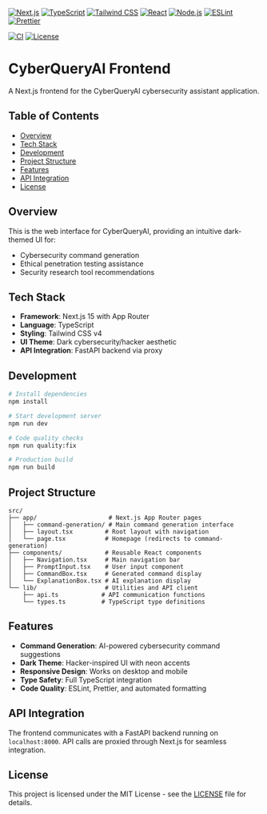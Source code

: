 [![Next.js](https://img.shields.io/badge/Next.js-15-black?style=flat-square&logo=next.js&logoColor=white)](https://nextjs.org/)
[![TypeScript](https://img.shields.io/badge/TypeScript-5-blue?style=flat-square&logo=typescript&logoColor=white)](https://www.typescriptlang.org/)
[![Tailwind CSS](https://img.shields.io/badge/Tailwind_CSS-4-38B2AC?style=flat-square&logo=tailwind-css&logoColor=white)](https://tailwindcss.com/)
[![React](https://img.shields.io/badge/React-19-61DAFB?style=flat-square&logo=react&logoColor=black)](https://reactjs.org/)
[![Node.js](https://img.shields.io/badge/Node.js-18+-339933?style=flat-square&logo=node.js&logoColor=white)](https://nodejs.org/)
[![ESLint](https://img.shields.io/badge/ESLint-9-4B32C3?style=flat-square&logo=eslint&logoColor=white)](https://eslint.org/)
[![Prettier](https://img.shields.io/badge/Prettier-3-F7B93E?style=flat-square&logo=prettier&logoColor=black)](https://prettier.io/)

[![CI](https://img.shields.io/github/actions/workflow/status/javidahmed64592/cyber-query-ai/ci.yml?branch=main&style=flat-square&label=CI&logo=github)](https://github.com/javidahmed64592/cyber-query-ai/actions)
[![License](https://img.shields.io/github/license/javidahmed64592/cyber-query-ai?style=flat-square)](https://github.com/javidahmed64592/cyber-query-ai/blob/main/LICENSE)

<!-- omit from toc -->
# CyberQueryAI Frontend

A Next.js frontend for the CyberQueryAI cybersecurity assistant application.

<!-- omit from toc -->
## Table of Contents

- [Overview](#overview)
- [Tech Stack](#tech-stack)
- [Development](#development)
- [Project Structure](#project-structure)
- [Features](#features)
- [API Integration](#api-integration)
- [License](#license)

## Overview

This is the web interface for CyberQueryAI, providing an intuitive dark-themed UI for:

- Cybersecurity command generation
- Ethical penetration testing assistance
- Security research tool recommendations

## Tech Stack

- **Framework**: Next.js 15 with App Router
- **Language**: TypeScript
- **Styling**: Tailwind CSS v4
- **UI Theme**: Dark cybersecurity/hacker aesthetic
- **API Integration**: FastAPI backend via proxy

## Development

```bash
# Install dependencies
npm install

# Start development server
npm run dev

# Code quality checks
npm run quality:fix

# Production build
npm run build
```

## Project Structure

```
src/
├── app/                    # Next.js App Router pages
│   ├── command-generation/ # Main command generation interface
│   ├── layout.tsx         # Root layout with navigation
│   └── page.tsx           # Homepage (redirects to command-generation)
├── components/            # Reusable React components
│   ├── Navigation.tsx     # Main navigation bar
│   ├── PromptInput.tsx    # User input component
│   ├── CommandBox.tsx     # Generated command display
│   └── ExplanationBox.tsx # AI explanation display
└── lib/                   # Utilities and API client
    ├── api.ts            # API communication functions
    └── types.ts          # TypeScript type definitions
```

## Features

- **Command Generation**: AI-powered cybersecurity command suggestions
- **Dark Theme**: Hacker-inspired UI with neon accents
- **Responsive Design**: Works on desktop and mobile
- **Type Safety**: Full TypeScript integration
- **Code Quality**: ESLint, Prettier, and automated formatting

## API Integration

The frontend communicates with a FastAPI backend running on `localhost:8000`. API calls are proxied through Next.js for seamless integration.

## License

This project is licensed under the MIT License - see the [LICENSE](../LICENSE) file for details.
